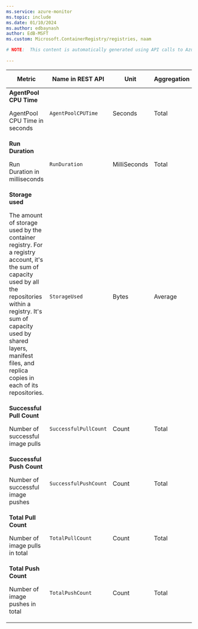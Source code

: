 ```yaml
---
ms.service: azure-monitor
ms.topic: include
ms.date: 01/10/2024
ms.author: edbaynash
author: EdB-MSFT
ms.custom: Microsoft.ContainerRegistry/registries, naam

# NOTE:  This content is automatically generated using API calls to Azure. Any edits made on these files will be overwritten in the next run of the script. 
 
---
```


  
  
|Metric|Name in REST API|Unit|Aggregation|Dimensions|Time Grains|DS Export|
|---|---|---|---|---|---|---|
|**AgentPool CPU Time**<p><p>AgentPool CPU Time in seconds |`AgentPoolCPUTime` |Seconds |Total |\<none\>|PT1M |Yes|
|**Run Duration**<p><p>Run Duration in milliseconds |`RunDuration` |MilliSeconds |Total |\<none\>|PT1M |Yes|
|**Storage used**<p><p>The amount of storage used by the container registry. For a registry account, it's the sum of capacity used by all the repositories within a registry. It's sum of capacity used by shared layers, manifest files, and replica copies in each of its repositories. |`StorageUsed` |Bytes |Average |`Geolocation`|PT1H |Yes|
|**Successful Pull Count**<p><p>Number of successful image pulls |`SuccessfulPullCount` |Count |Total |\<none\>|PT1M |Yes|
|**Successful Push Count**<p><p>Number of successful image pushes |`SuccessfulPushCount` |Count |Total |\<none\>|PT1M |Yes|
|**Total Pull Count**<p><p>Number of image pulls in total |`TotalPullCount` |Count |Total |\<none\>|PT1M |Yes|
|**Total Push Count**<p><p>Number of image pushes in total |`TotalPushCount` |Count |Total |\<none\>|PT1M |Yes|